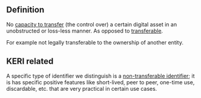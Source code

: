 ## Definition
No [capacity to transfer](term_transferable) (the control over) a certain digital asset in an unobstructed or loss-less manner. As opposed to [transferable](term_transferable).

For example not legally transferable to the ownership of another entity.

## KERI related
A specific type of identifier we distinguish is a [non-transferable identifier](term_non-transferable-identifier); it is has specific positive features like short-lived, peer to peer, one-time use, discardable, etc. that are very practical in certain use cases.